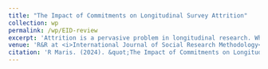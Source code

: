 ```yaml
---
title: "The Impact of Commitments on Longitudinal Survey Attrition"
collection: wp
permalink: /wp/EID-review
excerpt: 'Attrition is a pervasive problem in longitudinal research. While attrition often stems from commonly reported-on demographic characteristics, attrition can also be influenced by study design features that invoke behavioural responses in participants. One study feature that could impact attrition is the use of commitments (asking respondents to commit to a behaviour). In this paper, for the first time, we explore the impacts of using commitments on attrition in a field experiment. We ask survey respondents whether they would like to precommit to attending a nature restoration volunteering event. Surprisingly, we find that the attrition rate is 16 percentage points worse for those who pre-committed to an event. Using linear probability models, we explore this finding and theorise that ingenuine commitments provoke feelings of guilt and respondents actively avoid these feelings by dropping out. These results have important implications, especially if feelings of guilt drive longer-termd isengagement with policy and research.'
venue: 'R&R at <i>International Journal of Social Research Methodology</i>'
citation: 'R Maris. (2024). &quot;The Impact of Commitments on Longitudinal Survey Attrition. &quot; <i>R&R</i>.'
---
```

